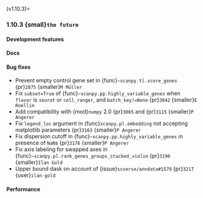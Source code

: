 (v1.10.3)=
### 1.10.3 {small}`the future`

#### Development features

#### Docs

#### Bug fixes

* Prevent empty control gene set in {func}`~scanpy.tl.score_genes` {pr}`2875` {smaller}`M Müller`
* Fix `subset=True` of {func}`~scanpy.pp.highly_variable_genes` when `flavor` is `seurat` or `cell_ranger`, and `batch_key!=None` {pr}`3042` {smaller}`E Roellin`
* Add compatibility with {mod}`numpy` 2.0 {pr}`3065` and {pr}`3115` {smaller}`P Angerer`
* Fix `legend_loc` argument in {func}`scanpy.pl.embedding` not accepting matplotlib parameters {pr}`3163` {smaller}`P Angerer`
* Fix dispersion cutoff in {func}`~scanpy.pp.highly_variable_genes` in presence of `NaN`s {pr}`3176` {smaller}`P Angerer`
* Fix axis labeling for swapped axes in {func}`~scanpy.pl.rank_genes_groups_stacked_violin` {pr}`3196` {smaller}`Ilan Gold`
* Upper bound dask on account of {issue}`scverse/anndata#1579` {pr}`3217` {user}`ilan-gold`

#### Performance
